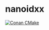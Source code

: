 # nanoidxx
[![Conan CMake](https://github.com/pss146/nanoidxx/actions/workflows/cmake.yml/badge.svg)](https://github.com/pss146/nanoidxx/actions/workflows/cmake.yml)
